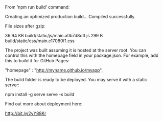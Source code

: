 From 'npm run build' command:

Creating an optimized production build...
Compiled successfully.

File sizes after gzip:

  36.94 KB  build/static/js/main.a0b7d8d3.js
  299 B     build/static/css/main.c17080f1.css

The project was built assuming it is hosted at the server root.
You can control this with the homepage field in your package.json.
For example, add this to build it for GitHub Pages:

  "homepage" : "http://myname.github.io/myapp",

The build folder is ready to be deployed.
You may serve it with a static server:

  npm install -g serve
  serve -s build

Find out more about deployment here:

  http://bit.ly/2vY88Kr
